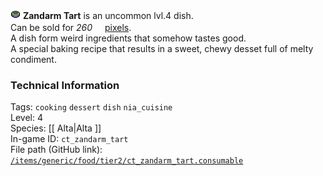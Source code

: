 ![ ](https://raw.githubusercontent.com/Ceterai/Enternia/main/items/generic/food/tier2/ct_zandarm_tart.png) **Zandarm Tart** is an uncommon lvl.4 dish.  
Can be sold for *260* <img src="https://starbounder.org/mediawiki/images/2/21/Pixel.png" width="12" height="16"/> [pixels](https://starbounder.org/Pixel).  
A dish form weird ingredients that somehow tastes good.  
A special baking recipe that results in a sweet, chewy desset full of melty condiment.

### Technical Information

Tags: `cooking` `dessert` `dish` `nia_cuisine`  
Level: 4  
Species: [[ Alta|Alta ]]  
In-game ID: `ct_zandarm_tart`  
File path (GitHub link): [`/items/generic/food/tier2/ct_zandarm_tart.consumable`](https://github.com/Ceterai/Enternia/blob/main/items/generic/food/tier2/ct_zandarm_tart.consumable)
